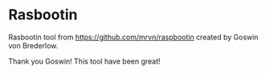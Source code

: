# Rasbootin

Rasbootin tool from https://github.com/mrvn/raspbootin created by Goswin von Brederlow.

Thank you Goswin! This tool have been great!